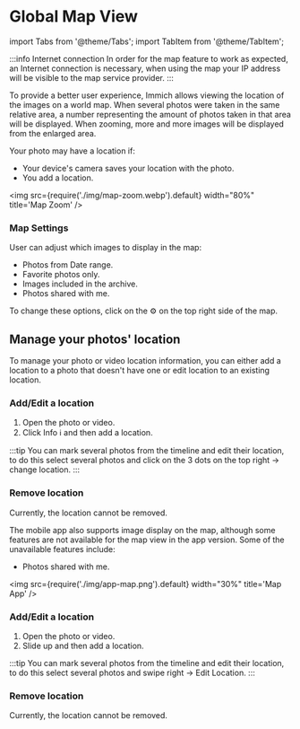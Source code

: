 # Global Map View

import Tabs from '@theme/Tabs';
import TabItem from '@theme/TabItem';

:::info Internet connection
In order for the map feature to work as expected, an Internet connection is necessary, when using the map your IP address will be visible to the map service provider.
:::

To provide a better user experience, Immich allows viewing the location of the images on a world map.
When several photos were taken in the same relative area, a number representing the amount of photos taken in that area will be displayed. When zooming, more and more images will be displayed from the enlarged area.

Your photo may have a location if:

- Your device's camera saves your location with the photo.
- You add a location.

<Tabs>
  <TabItem value="Computer" label="Computer" default>

<img src={require('./img/map-zoom.webp').default} width="80%" title='Map Zoom' />

### Map Settings

User can adjust which images to display in the map:

- Photos from Date range.
- Favorite photos only.
- Images included in the archive.
- Photos shared with me.

To change these options, click on the ⚙ on the top right side of the map.

## Manage your photos' location

To manage your photo or video location information, you can either add a location to a photo that doesn't have one or edit location to an existing location.

### Add/Edit a location

1. Open the photo or video.
2. Click Info ℹ and then add a location.

:::tip
You can mark several photos from the timeline and edit their location, to do this select several photos and click on the 3 dots on the top right -> change location.
:::

### Remove location

Currently, the location cannot be removed.

</TabItem>
  <TabItem value="Mobile" label="Mobile">

The mobile app also supports image display on the map, although some features are not available for the map view in the app version. Some of the unavailable features include:

- Photos shared with me.

<img src={require('./img/app-map.png').default} width="30%" title='Map App' />

### Add/Edit a location

1. Open the photo or video.
2. Slide up and then add a location.

:::tip
You can mark several photos from the timeline and edit their location, to do this select several photos and swipe right -> Edit Location.
:::

### Remove location

Currently, the location cannot be removed.

</TabItem>
</Tabs>
